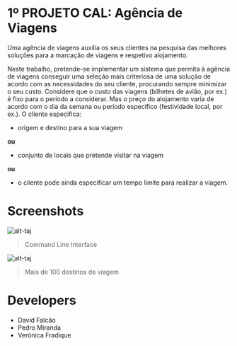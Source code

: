 # 1º PROJETO CAL: Agência de Viagens
Uma agência de viagens auxilia os seus clientes na pesquisa das melhores soluções para a marcação de viagens e respetivo alojamento.

Neste trabalho, pretende-se implementar um sistema que permita à agência de viagens conseguir uma seleção mais criteriosa de uma solução de acordo com as necessidades do seu cliente, procurando sempre minimizar o seu custo.
Considere que o custo das viagens (bilhetes de avião, por ex.) é fixo para o período a considerar. Mas o preço do alojamento varia de acordo com o dia da semana ou período específico (festividade local, por ex.).
O cliente especifica:
- origem e destino para a sua viagem

**ou**

- conjunto de locais que pretende visitar na viagem

**ou**

- o cliente pode ainda especificar um tempo limite para realizar a viagem.

# Screenshots

![alt-taj](http://image.prntscr.com/image/77e213f4e833430d8c67fe136c0efcf0.png)

> Command Line Interface



![alt-taj](http://image.prntscr.com/image/e78a858056ac4005bad3619b1dbad7f2.png)

> Mais de 100 destinos de viagem

# Developers
- David Falcão
- Pedro Miranda
- Verónica Fradique
